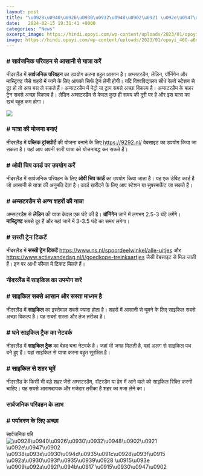```yaml
---
layout: post
title: "\u0928\u0940\u0926\u0930\u0932\u0948\u0902\u0921 \u092e\u0947\u0902 \u0938\u093e\u0930\u094d\u0935\u091c\u0928\u093f\u0915 \u092a\u0930\u093f\u0935\u0939\u0928 \u0915\u093e \u0909\u092a\u092f\u094b\u0917 \u0915\u0930\u0947\u0902"
date:   2024-02-15 19:31:41 +0000
categories: "News"
excerpt_image: https://hindi.opoyi.com/wp-content/uploads/2023/01/opoyi_46G-a6sqo.jpg
image: https://hindi.opoyi.com/wp-content/uploads/2023/01/opoyi_46G-a6sqo.jpg
---
```


### # सार्वजनिक परिवहन से आसानी से यात्रा करें
नीदरलैंड में **सार्वजनिक परिवहन** का उपयोग करना बहुत आसान है। अम्सटरडैम, लेडिन, ग्रॉनिंगेन और मास्ट्रिक्ट जैसे शहरों में जाने के लिए आपको सिर्फ ट्रेन लेनी होगी। यदि विश्वविद्यालय सीधे रेलवे स्टेशन से दूर हो तो आप बस ले सकते हैं। 
अम्सटरडैम में मेट्रो या ट्राम सबसे अच्छा विकल्प है। अम्सटरडैम के बाहर ट्रेन सबसे अच्छा विकल्प है। लेडिन अम्सटरडैम से केवल कुछ ही समय की दूरी पर है और इस यात्रा का खर्च बहुत कम होगा।

![](https://hindi.opoyi.com/wp-content/uploads/2023/01/opoyi_2vLF9auZA.jpg)
### # यात्रा की योजना बनाएं
नीदरलैंड में **पब्लिक ट्रांसपोर्ट** की योजना बनाने के लिए https://9292.nl/ वेबसाइट का उपयोग किया जा सकता है। यहां आप अपनी सारी यात्रा को योजनाबद्ध कर सकते हैं। 
### # ओवी चिप कार्ड का उपयोग करें
नीदरलैंड में सार्वजनिक परिवहन के लिए **ओवी चिप कार्ड** का उपयोग किया जाता है। यह एक डेबिट कार्ड है जो आसानी से यात्रा की अनुमति देता है। कार्ड खरीदने के लिए आप स्टेशन या सुपरमार्केट जा सकते हैं।
### # अम्सटरडैम से अन्य शहरों की यात्रा
अम्सटरडैम से **लेडिन** की यात्रा केवल एक घंटे की है। **ग्रॉनिंगेन** जाने में लगभग 2.5-3 घंटे लगेंगे। **मास्ट्रिक्ट** सबसे दूर है और यहां जाने में 3-3.5 घंटे का समय लगेगा।
### # सस्ती ट्रेन टिकटें
नीदरलैंड में **सस्ती ट्रेन टिकटें** https://www.ns.nl/spoordeelwinkel/alle-uitjes और https://www.actievandedag.nl/i/goedkope-treinkaartjes जैसी वेबसाइट से मिल जाती हैं। इन पर आधी कीमत में टिकट मिलते हैं।
### नीदरलैंड में साइकिल का उपयोग करें
### # साइकिल सबसे आसान और सस्ता माध्यम है
नीदरलैंड में **साइकिल** का इस्तेमाल सबसे ज्यादा होता है। शहरों में आसानी से घूमने के लिए साइकिल सबसे अच्छा विकल्प है। यह सबसे सस्ता और तेज तरीका है। 
### # घने साइकिल ट्रैक का नेटवर्क
नीदरलैंड में **साइकिल ट्रैक** का बेहद घना नेटवर्क है। जहां भी जगह मिलती है, वहां अलग से साइकिल पथ बने हुए हैं। यहां साइकिल से यात्रा करना बहुत सुरक्षित है।
### # साइकिल से शहर घूमें
नीदरलैंड के किसी भी बड़े शहर जैसे अम्सटरडैम, रॉटरडैम या हेग में आने वाले को साइकिल रिक्ति करनी चाहिए। यह सबसे आरामदायक और मजेदार तरीका है शहर का मजा लेने का।
### सार्वजनिक परिवहन के लाभ
### # पर्यावरण के लिए अच्छा
सार्वजनिक परि
![\u0928\u0940\u0926\u0930\u0932\u0948\u0902\u0921 \u092e\u0947\u0902 \u0938\u093e\u0930\u094d\u0935\u091c\u0928\u093f\u0915 \u092a\u0930\u093f\u0935\u0939\u0928 \u0915\u093e \u0909\u092a\u092f\u094b\u0917 \u0915\u0930\u0947\u0902](https://hindi.opoyi.com/wp-content/uploads/2023/01/opoyi_46G-a6sqo.jpg)